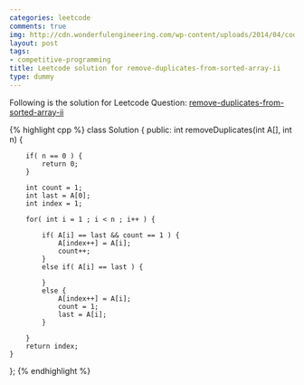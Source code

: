 ```yaml
---
categories: leetcode
comments: true
img: http://cdn.wonderfulengineering.com/wp-content/uploads/2014/04/code-wallpaper-6.png
layout: post
tags:
- competitive-programming
title: Leetcode solution for remove-duplicates-from-sorted-array-ii
type: dummy
---
```


Following is the solution for Leetcode Question: [remove-duplicates-from-sorted-array-ii](https://leetcode.com/problems/remove-duplicates-from-sorted-array-ii/)

{% highlight cpp %}
class Solution {
public:
    int removeDuplicates(int A[], int n) {
        
        if( n == 0 ) {
            return 0;
        }
        
        int count = 1;
        int last = A[0];
        int index = 1;
        
        for( int i = 1 ; i < n ; i++ ) {
            
            if( A[i] == last && count == 1 ) {
                A[index++] = A[i];
                count++;
            }
            else if( A[i] == last ) {
                
            }
            else {
                A[index++] = A[i];
                count = 1;
                last = A[i];
            }
            
        }
        return index;
    }
};
{% endhighlight %}